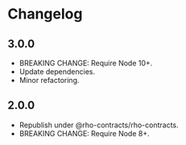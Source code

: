 # Changelog

## 3.0.0

- BREAKING CHANGE: Require Node 10+.
- Update dependencies.
- Minor refactoring.

## 2.0.0

- Republish under @rho-contracts/rho-contracts.
- BREAKING CHANGE: Require Node 8+.
